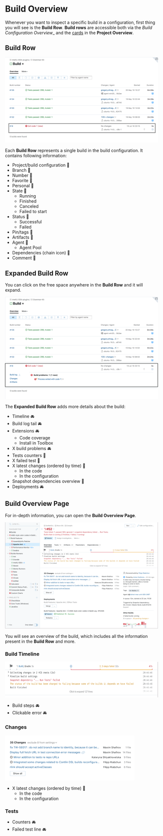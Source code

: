 # Build Overview

Whenever you want to inspect a specific build in a configuration, first thing
you will see is the __Build Row__. __Build rows__ are accessible both via the 
_Build Configuration Overview__ and the [cards](ProjectOverview.md#trend-cards) in the __Project Overview__.


## Build Row

<img src="Images/build_row.png">

Each __Build Row__ represents a single build in the build configuration. It contains
following information:

* Project/build configuration :checkered_flag: 
* Branch :checkered_flag: 
* Number :checkered_flag: 
* Favorite :checkered_flag: 
* Personal :checkered_flag: 
* State :checkered_flag: 
    * Running
    * Finished
    * Canceled
    * Failed to start
* Status :checkered_flag: 
    * Successful
    * Failed
* Pin/tags :checkered_flag: 
* Artifacts :checkered_flag: 
* Agent :checkered_flag: 
    * Agent Pool
* Dependencies (chain icon) :checkered_flag: 
* Comment :checkered_flag: 

## Expanded Build Row

You can click on the free space anywhere in the __Build Row__ and it will expand.

<img src="Images/expanded_build_row.png">

The __Expanded Build Row__ adds more details about the build:

* Timeline :oncoming_automobile: 
* Build log tail :oncoming_automobile: 
* Extensions :oncoming_automobile: 
	* Code coverage
    * Install in Toolbox
* X build problems :oncoming_automobile: 
* Tests counters :checkered_flag: 
* X failed test :checkered_flag: 
* X latest changes (ordered by time) :checkered_flag: 
	* In the code
	* In the configuration
* Snapshot dependencies overview :checkered_flag: 
* Deployments :oncoming_automobile: 


## Build Overview Page

For in-depth information, you can open the __Build Overview Page__.

<img src="Images/build_overview.png">

You will see an overview of the build, which includes all the information present
in the __Build Row__ and more. 
 
### Build Timeline

<img height="117" width="623" src="Images/build_overview_timeline.png">

* Build steps :oncoming_automobile:
* Clickable error :oncoming_automobile: 


### Changes

<img height="149" width="426" src="Images/build_overview_changes.png">

* X latest changes (ordered by time) :checkered_flag: 
    * In the code
    * In the configuration

### Tests

* Counters :oncoming_automobile: 
* Failed test line :oncoming_automobile: 



